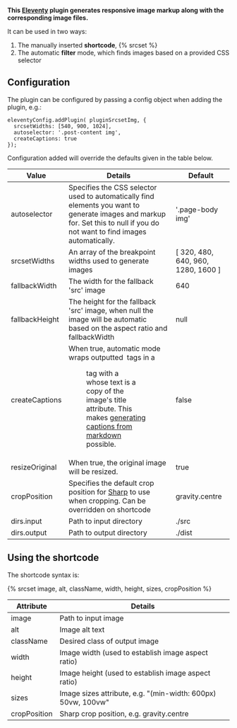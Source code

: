 **This [Eleventy](https://www.11ty.dev/) plugin generates responsive image markup along with the corresponding image files.**

It can be used in two ways:

1. The manually inserted **shortcode**, {% srcset %}
2. The automatic **filter** mode, which finds images based on a provided CSS selector

## Configuration

The plugin can be configured by passing a config object when adding the plugin, e.g.:
````
eleventyConfig.addPlugin( pluginSrcsetImg, {
  srcsetWidths: [540, 900, 1024],
  autoselector: '.post-content img',
  createCaptions: true
});
````
Configuration added will override the defaults given in the table below.
 
  
| Value | Details | Default |
|---|---|---|
|autoselector|Specifies the CSS selector used to automatically find <img> elements you want to generate images and markup for. Set this to null if you do not want to find images automatically. |'.page-body img'|
|srcsetWidths|An array of the breakpoint widths used to generate images|[ 320, 480, 640, 960, 1280, 1600 ]|
|fallbackWidth|The width for the fallback 'src' image|640|
|fallbackHeight|The height for the fallback 'src' image, when null the image will be automatic based on the aspect ratio and fallbackWidth|null|
|createCaptions|When true, automatic mode wraps outputted <img> tags in a <figure> tag with a <figcaption> whose text is a copy of the image's title attribute. This makes [generating captions from markdown](https://daringfireball.net/projects/markdown/syntax#img) possible.|false|
|resizeOriginal|When true, the original image will be resized.|true|
|cropPosition|Specifies the default crop position for [Sharp](https://sharp.pixelplumbing.com/) to use when cropping. Can be overridden on shortcode|gravity.centre|
|dirs.input|Path to input directory|./src|
|dirs.output|Path to output directory|./dist|


## Using the shortcode

The shortcode syntax is:

{% srcset image, alt, className, width, height, sizes, cropPosition %}

| Attribute | Details |
|---|---|
|image| Path to input image|
|alt|Image alt text|
|className|Desired class of output image|
|width|Image width (used to establish image aspect ratio)|
|height|Image height (used to establish image aspect ratio)|
|sizes|Image sizes attribute, e.g. "(min-width: 600px) 50vw, 100vw"|
|cropPosition|Sharp crop position, e.g. gravity.centre|
